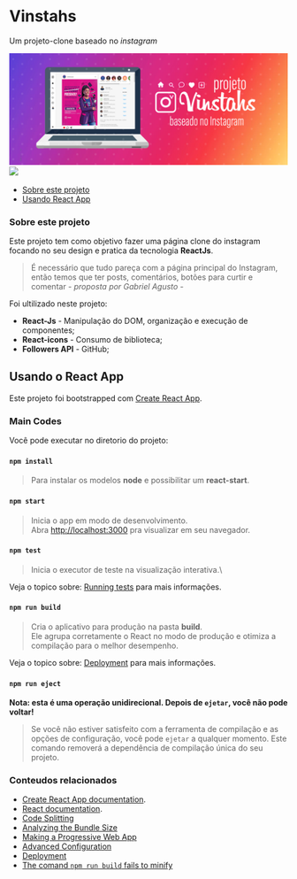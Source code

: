 # Vinstahs
Um projeto-clone baseado no *instagram*

![banner](/assets/Vinstahs.png)
<a href="https://vinstahs-victorhmszzero.vercel.app">
  <img src="https://raw.githubusercontent.com/victorhmszzero/banners-images/main/assets/react-js.png" width="250">
</a>


- [Sobre este projeto](#sobre-este-projeto)
- [Usando React App](#usando-o-react-app) 


### Sobre este projeto
Este projeto tem como objetivo fazer uma página clone do instagram focando no seu design e pratica da tecnologia **ReactJs**. 

> É necessário que tudo pareça com a página principal do Instagram, então temos que ter posts, comentários, botões para curtir e comentar
*- proposta por Gabriel Agusto -*

Foi ultilizado neste projeto:
- **React-Js** - Manipulação do DOM, organização e execução de componentes;
- **React-icons** - Consumo de biblioteca;
- **Followers API** - GitHub;

## Usando o React App

Este projeto foi bootstrapped com [Create React App](https://github.com/facebook/create-react-app).

### Main Codes
Você pode executar no diretorio do projeto:

#### `npm install`
> Para instalar os modelos **node** e possibilitar um **react-start**.

#### `npm start`
> Inicia o app em modo de desenvolvimento.\
Abra [http://localhost:3000](http://localhost:3000) pra visualizar em seu navegador.

#### `npm test`
> Inicia o executor de teste na visualização interativa.\

Veja o topico sobre: [Running tests](https://facebook.github.io/create-react-app/docs/running-tests) para mais informações.

#### `npm run build`
> Cria o aplicativo para produção na pasta **build**.\
Ele agrupa corretamente o React no modo de produção e otimiza a compilação para o melhor desempenho.

Veja o topico sobre: [Deployment](https://facebook.github.io/create-react-app/docs/deployment) para mais informações.

#### `npm run eject`
**Nota: esta é uma operação unidirecional. Depois de `ejetar`, você não pode voltar!**
> Se você não estiver satisfeito com a ferramenta de compilação e as opções de configuração, você pode `ejetar` a qualquer momento. Este comando removerá a dependência de compilação única do seu projeto.

### Conteudos relacionados
- [Create React App documentation](https://facebook.github.io/create-react-app/docs/getting-started).
- [React documentation](https://reactjs.org/).
- [Code Splitting](https://facebook.github.io/create-react-app/docs/code-splitting)
- [Analyzing the Bundle Size](https://facebook.github.io/create-react-app/docs/analyzing-the-bundle-size)
- [Making a Progressive Web App](https://facebook.github.io/create-react-app/docs/making-a-progressive-web-app)
- [Advanced Configuration](https://facebook.github.io/create-react-app/docs/advanced-configuration)
- [Deployment](https://facebook.github.io/create-react-app/docs/deployment)
- [The comand `npm run build` fails to minify](https://facebook.github.io/create-react-app/docs/troubleshooting#npm-run-build-fails-to-minify)

